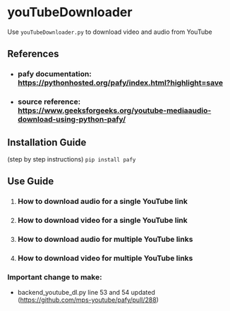 # youTubeDownloader
Use `youTubeDownloader.py` to download video and audio from YouTube

## References

- ### pafy documentation: https://pythonhosted.org/pafy/index.html?highlight=save
- ### source reference: https://www.geeksforgeeks.org/youtube-mediaaudio-download-using-python-pafy/

## Installation Guide
(step by step instructions)
`pip install pafy`

## Use Guide

1. ### How to download audio for a single YouTube link

2. ### How to download video for a single YouTube link

3. ### How to download audio for multiple YouTube links

4. ### How to download video for multiple YouTube links

### Important change to make: 
- backend_youtube_dl.py line 53 and 54 updated (https://github.com/mps-youtube/pafy/pull/288)
